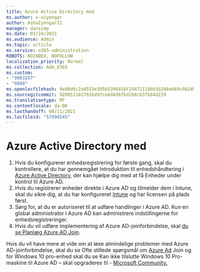 ```yaml
---
title: Azure Active Directory med
ms.author: v-aiyengar
author: AshaIyengar21
manager: dansimp
ms.date: 03/24/2021
ms.audience: Admin
ms.topic: article
ms.service: o365-administration
ROBOTS: NOINDEX, NOFOLLOW
localization_priority: Normal
ms.collection: Adm_O365
ms.custom:
- "9003257"
- "9890"
ms.openlocfilehash: 9e08d6c2a4553e395b5206816f29471118bb3b286e669c0b2d07a740e2a3c749
ms.sourcegitcommit: 920051182781bd97ce4d4d6fbd268cb37b84d239
ms.translationtype: MT
ms.contentlocale: da-DK
ms.lasthandoff: 08/11/2021
ms.locfileid: "57894545"
---
```

# <a name="azure-active-directory-join"></a>Azure Active Directory med

1. Hvis du konfigurerer enhedsregistrering for første gang, skal du kontrollere, at du har gennemgået Introduktion til enhedshåndtering i [Azure Active Directory,](https://docs.microsoft.com/azure/active-directory/devices/overview) der kan hjælpe dig med at få Enheder under kontrol til Azure AD. 
1. Hvis du registrerer enheder direkte i Azure AD og tilmelder dem i Intune, skal du sikre dig, at du har konfigureret [Intune](https://docs.microsoft.com/mem/intune/enrollment/device-enrollment) og har licensen på plads først. [](https://docs.microsoft.com/mem/intune/fundamentals/licenses-assign)
1. Sørg for, at du er autoriseret til at udføre handlinger i Azure AD. Kun en global administrator i Azure AD kan administrere indstillingerne for enhedsregistreringer.
1. Hvis du vil udføre implementering af Azure AD-joinforbindelse, skal [du se Planlæg Azure AD Join](https://docs.microsoft.com/azure/active-directory/devices/azureadjoin-plan).

Hvis du vil have mere at vide om at løse almindelige problemer med Azure AD-joinforbindelse, skal du se Ofte stillede spørgsmål om [Azure Ad](https://docs.microsoft.com/azure/active-directory/devices/faq) Join og for Windows 10 pro-enhed skal du se Kan ikke tilslutte Windows 10 Pro-maskine til Azure AD – skal opgraderes til - [Microsoft Community.](https://answers.microsoft.com/en-us/msoffice/forum/msoffice_install-mso_win10-mso_365hp/unable-to-join-windows-10-pro-machine-to-azure-ad/abb1ca7d-b317-45ec-a628-e1c10eae2900)
